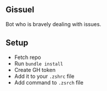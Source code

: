 Gissuel
-----

Bot who is bravely dealing with issues.

## Setup

- Fetch repo
- Run `bundle install`
- Create GH token
- Add it to your `.zshrc` file
- Add command to `.zsrch` file
